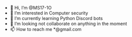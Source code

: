 - 👋 Hi, I’m @MS17-1O
- 👀 I’m interested in Computer security
- 🌱 I’m currently learning Python Discord bots
- 💞️ I’m looking not collaborate on anything in the moment
- 📫 How to reach me *@gmail.com

<!---
MS17-1O/MS17-1O is a ✨ special ✨ repository because its `README.md` (this file) appears on your GitHub profile.
You can click the Preview link to take a look at your changes.
--->
